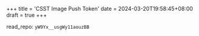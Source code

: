 +++
title = 'CSST Image Push Token'
date = 2024-03-20T19:58:45+08:00
draft = true
+++


read_repo: `yW9Yx__usgWy11aouzBB`